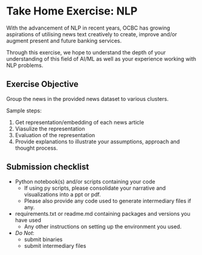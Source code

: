 # Take Home Exercise: NLP
 
With the advancement of NLP in recent years, OCBC has growing aspirations of utilising news text creatively to create, improve and/or augment present and future banking services.

Through this exercise, we hope to understand the depth of your understanding of this field of AI/ML as well as your experience working with NLP problems.

## Exercise Objective

Group the news in the provided news dataset to various clusters. 

Sample steps:
1. Get representation/embedding of each news article
2. Viasulize the representation
3. Evaluation of the representation
4. Provide explanations to illustrate your assumptions, approach and thought process.
  
  
## Submission checklist

- Python notebook(s) and/or scripts containing your code
    - If using py scripts, please consolidate your narrative and visualizations into a ppt or pdf.
    - Please also provide any code used to generate intermediary files if any.
- requirements.txt or readme.md containing packages and versions you have used
    - Any other instructions on setting up the environment you used.
- *Do Not*:
    - submit binaries
    - submit intermediary files